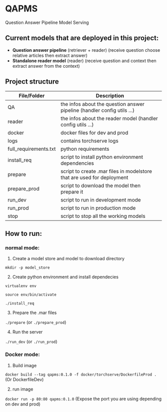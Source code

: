 # QAPMS
Question Answer Pipeline Model Serving

## Current models that are deployed in this project:

- **Question answer pipeline** (retriever + reader) (receive question choose relative articles then extract answer)
- **Standalone reader model** (reader) (receive question and context then extract answer from the context)

## Project structure

| File/Folder      | Description |
| ----------- | ----------- |
| QA      | the infos about the question answer pipeline (handler config utils ...)       |
| reader      | the infos about the reader model (handler config utils ...)       |
| docker   | docker files for dev and prod        |
| logs   | contains torchserve logs        |
| full_requirements.txt   | python requirements        |
| install_req   | script to install python environment dependencies        |
| prepare   | script to create .mar files in modelstore that are used for deployment        |
| prepare_prod   | script to download the model then prepare it  |
| run_dev   | script to run in development mode        |
| run_prod   | script to run in production mode        |
| stop   | script to stop all the working models    |

## How to run:
### normal mode:

1. Create a model store and model to download directory

`mkdir -p model_store`

2. Create python environment and install dependecies

`virtualenv env`

`source env/bin/activate`

`./install_req`

3. Prepare the .mar files

`./prepare` (or `./prepare_prod`)


4. Run the server

`./run_dev` (or `./run_prod`)

### Docker mode:

1. Build image

`docker build --tag qapms:0.1.0 -f docker/torchserve/DockerfileProd .` (Or DockerfileDev)

2. run image

`docker run -p 80:80 qapms:0.1.0` (Expose the port you are using depending on dev and prod)

